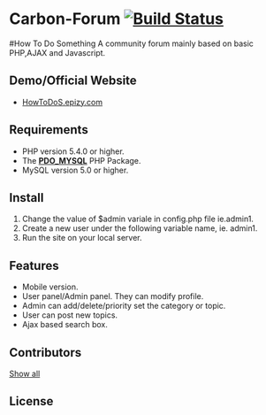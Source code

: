 # Carbon-Forum    [![Build Status](https://travis-ci.org/lincanbin/Carbon-Forum.svg?branch=develop)](https://travis-ci.org/lincanbin/Carbon-Forum)

#How To Do Something
A community forum mainly based on basic PHP,AJAX and Javascript.




## Demo/Official Website

* [HowToDoS.epizy.com](http://howtodos.epizy.com/)


## Requirements

* PHP version 5.4.0 or higher.
* The [__PDO_MYSQL__](http://php.net/manual/en/ref.pdo-mysql.php) PHP Package.
* MySQL version 5.0 or higher.

## Install

1. Change the value of $admin variale in config.php file ie.admin1.
2. Create a new user under the following variable name, ie. admin1.
3. Run the site on your local server.

## Features

* Mobile version. 
* User panel/Admin panel. They can modify profile.  
* Admin can add/delete/priority set the category or topic.
* User can post new topics.
* Ajax based search box.




## Contributors

[Show all](https://github.com/lincanbin/Carbon-Forum/graphs/contributors)



## License

``` 

```
